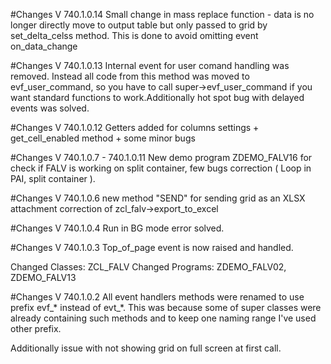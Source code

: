 #Changes V 740.1.0.14
Small change in mass replace function - data is no longer directly move to output table but only passed to grid by set_delta_celss method. This is done to avoid omitting event on_data_change 

#Changes V 740.1.0.13
Internal event for user comand handling was removed. Instead all code from this method was moved to evf_user_command, so you have to call super->evf_user_command if you want standard functions to work.Additionally hot spot bug with delayed events was solved.

#Changes V 740.1.0.12
Getters added for columns settings + get_cell_enabled method + some minor bugs

#Changes V 740.1.0.7 - 740.1.0.11
New demo program ZDEMO_FALV16 for check if FALV is working on split container, few bugs correction ( Loop in PAI, split container ).

#Changes V 740.1.0.6
new method "SEND" for sending grid as an XLSX attachment
correction of zcl_falv->export_to_excel 

#Changes V 740.1.0.4
Run in BG mode error solved.

#Changes V 740.1.0.3
Top_of_page event is now raised and handled.

Changed Classes: ZCL_FALV
Changed Programs: ZDEMO_FALV02, ZDEMO_FALV13

#Changes V 740.1.0.2
All event handlers methods were renamed to use prefix evf_* instead of evt_*. This was because some of super classes were already containing such methods and to keep one naming range I've used other prefix. 

Additionally issue with not showing grid on full screen at first call.  
